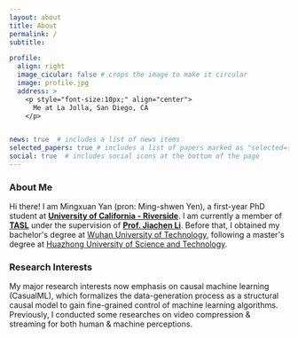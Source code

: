 ```yaml
---
layout: about
title: About
permalink: /
subtitle: 

profile:
  align: right
  image_cicular: false # crops the image to make it circular
  image: profile.jpg
  address: > 
    <p style="font-size:10px;" align="center">
      Me at La Jolla, San Diego, CA
    </p>


news: true  # includes a list of news items
selected_papers: true # includes a list of papers marked as "selected={true}"
social: true  # includes social icons at the bottom of the page
---
```


<style type="text/css">
  .ccimg {
    max-width: 350px; width: 100%;
    display: block;
    margin-left: auto;
    margin-right: auto;
  }
</style>

### About Me

Hi there! I am Mingxuan Yan (pron: Ming-shwen Yen), a first-year PhD student at **[University of California - Riverside](https://www.ucr.edu/)**. I am currently a member of **[TASL](https://tasl.ucr.edu/)** under the supervision of **[Prof. Jiachen Li](https://jiachenli94.github.io/)**. Before that, I obtained my bachelor's degree at [Wuhan University of Technology](http://english.whut.edu.cn/), following a master's degree at [Huazhong University of Science and Technology](http://english.hust.edu.cn/).

### Research Interests
 My major research interests now emphasis on causal machine learning (CasualML), which formalizes the data-generation process as a structural causal model to gain fine-grained control of machine learning algorithms. Previously, I conducted some researches on video compression & streaming for both human & machine perceptions.
